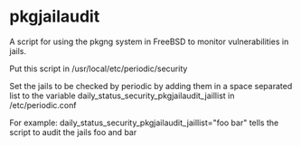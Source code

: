 pkgjailaudit
============

A script for using the pkgng system in FreeBSD to monitor vulnerabilities in jails.

Put this script in /usr/local/etc/periodic/security

Set the jails to be checked by periodic by adding them in a space separated list to the variable daily_status_security_pkgjailaudit_jaillist in /etc/periodic.conf

For example: daily_status_security_pkgjailaudit_jaillist="foo bar" tells the script to audit the jails foo and bar
